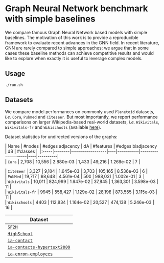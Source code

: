 # Graph Neural Network benchmark with simple baselines

We compare famous Graph Neural Network based models with simple baselines. The motivation of this work is to provide a reproducible framework to evaluate recent advances in the GNN field. In recent literature, GNN are rarely compared to simple approaches; we argue that in some cases these baseline methods can achieve competitive results and would like to explore when exactly it is useful to leverage complex models.

## Usage
```shell
./run.sh
```

## Datasets

We compare model performances on commonly used `Planetoid` datasets, *i.e.* `Cora`, `Pubmed` and `Citeseer`. But most importantly, we report performance comparisons on larger Wikipedia-based real-world datasets, *i.e.* `Wikivitals`, `Wikivitals-fr` and `Wikischools` (available [here](https://netset.telecom-paris.fr/)).

Dataset statistics for undirected versions of the graphs:

| Name | #nodes | #edges adjacency | dA | #features | #edges biadjacency | dB | #classes |  
|:-----|--------|------------------|----|-----------|--------------------|----|----------|  
| ```Cora``` | 2,708 | 10,556 | 2.880e-03 | 1,433 | 49,216 | 1.268e-02 | 7 |  



| `CiteSeer` | 3,327 | 9,104 | 1.645e-03 | 3,703 | 105,165 | 8.536e-03 | 6 |  
| `PubMed` | 19,717 | 88,648 | 4.561e-04 | 500 | 988,031 | 1.002e-01 | 3 |  
| `Wikivitals` | 10,011 | 824,999 | 1.647e-02 | 37,845 | 1,363,301 | 3.598e-03 | 11 |  
| `Wikivitals-fr` | 9945 | 558,427 | 1.129e-02 | 28,198 | 873,555 | 3.115e-03 | 11 |  
| `Wikischools` | 4403 | 112,834 | 1.164e-02 | 20,527 | 474,138 | 5.246e-03 | 16 |  


| Dataset      |
|--------------|
| [```SF2H```](http://www.sociopatterns.org/datasets/sfhh-conference-data-set/) |
| [```HighSchool```](http://www.sociopatterns.org/datasets/high-school-contact-and-friendship-networks/) |  
| [```ia-contact```](https://networkrepository.com/ia-contact.php) | 
| [```ia-contacts-hypertext2009```](http://www.sociopatterns.org/datasets/hypertext-2009-dynamic-contact-network/) |
| [```ia-enron-employees```](https://networkrepository.com/ia_enron_employees.php) |
